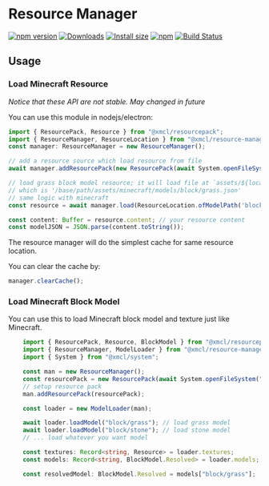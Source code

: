 # Resource Manager

[![npm version](https://img.shields.io/npm/v/@xmcl/resource-manager.svg)](https://www.npmjs.com/package/@xmcl/resource-manager)
[![Downloads](https://img.shields.io/npm/dm/@xmcl/resource-manager.svg)](https://npmjs.com/@xmcl/resource-manager)
[![Install size](https://packagephobia.now.sh/badge?p=@xmcl/resource-manager)](https://packagephobia.now.sh/result?p=@xmcl/resource-manager)
[![npm](https://img.shields.io/npm/l/@xmcl/minecraft-launcher-core.svg)](https://github.com/voxelum/minecraft-launcher-core-node/blob/master/LICENSE)
[![Build Status](https://github.com/voxelum/minecraft-launcher-core-node/workflows/Build/badge.svg)](https://github.com/Voxelum/minecraft-launcher-core-node/actions?query=workflow%3ABuild)

## Usage

### Load Minecraft Resource

*Notice that these API are not stable. May changed in future*

You can use this module in nodejs/electron:

```ts
import { ResourcePack, Resource } from "@xmcl/resourcepack"; 
import { ResourceManager, ResourceLocation } from "@xmcl/resource-manager"
const manager: ResourceManager = new ResourceManager();

// add a resource source which load resource from file
await manager.addResourcePack(new ResourcePack(await System.openFileSystem('/base/path')));

// load grass block model resource; it will load file at `assets/${location.domain}/${location.path}`
// which is '/base/path/assets/minecraft/models/block/grass.json'
// same logic with minecraft
const resource = await manager.load(ResourceLocation.ofModelPath('block/grass'));

const content: Buffer = resource.content; // your resource content
const modelJSON = JSON.parse(content.toString());
```

The resource manager will do the simplest cache for same resource location.

You can clear the cache by:

```ts
manager.clearCache();
```

### Load Minecraft Block Model

You can use this to load Minecraft block model and texture just like Minecraft.

```ts
    import { ResourcePack, Resource, BlockModel } from "@xmcl/resourcepack"; 
    import { ResourceManager, ModelLoader } from "@xmcl/resource-manager";
    import { System } from "@xmcl/system";

    const man = new ResourceManager();
    const resourcePack = new ResourcePack(await System.openFileSystem("/path/to/resource-pack.zip"));
    // setup resource pack
    man.addResourcePack(resourcePack);

    const loader = new ModelLoader(man);

    await loader.loadModel("block/grass"); // load grass model
    await loader.loadModel("block/stone"); // load stone model
    // ... load whatever you want model

    const textures: Record<string, Resource> = loader.textures;
    const models: Record<string, BlockModel.Resolved> = loader.models;

    const resolvedModel: BlockModel.Resolved = models["block/grass"];
```


